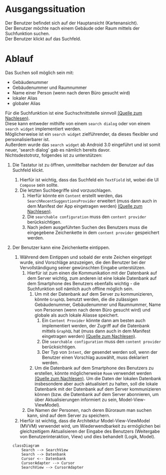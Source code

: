 # Ausgangssituation
Der Benutzer befindet sich auf der Hauptansicht (Kartenansicht).  
Der Benutzer möchte nach einem Gebäude oder Raum mittels der Suchfunktion suchen.  
Der Benutzer klickt auf das Suchfeld.

# Ablauf

Das Suchen soll möglich sein mit: 
- Gebäudenummer
- Gebäudenummer und Raumnummer
- Name einer Person (wenn nach deren Büro gesucht wird)
- lokaler Alias
- globaler Alias

Für die Suchfunktion ist eine Suchschnittstelle sinnvoll [(Quelle zum Nachlesen)](#https://developer.android.com/guide/topics/search/search-dialog).  
Diese kann entweder mithilfe von einem `search dialog` oder von einem `search widget` implementiert werden.  
Möglicherweise ist ein `search widget` zielführender, da dieses flexibler und personalisierbarer ist.  
Außerdem wurde das `search widget` ab Android 3.0 eingeführt und ist somit neuer, 'search dialog' gab es nämlich bereits davor.  
Nichtsdestotrotz, folgendes ist zu unterstützen:
1. Die Tastatur ist zu öffnen, unmittelbar nachdem der Benutzer auf das Suchfeld klickt.
    1. Hierfür ist wichtig, dass das Suchfeld ein `TextField` ist, wobei die UI `Compose` sein sollte.
    1. Die letzten Suchbegriffe sind vorzuschlagen.
        1. Hierfür könnte ein `Content` erstellt werden, das `SearchRecentSuggestionsProvider` erweitert (muss dann auch in dem Manifest der App eingetragen werden) [(Quelle zum Nachlesen)](#https://developer.android.com/guide/topics/search/adding-recent-query-suggestions).
        1. Die `searchable configuration` muss den `content provider` berücksichtigen.
        1. Nach jedem ausgeführten Suchen des Benutzers muss die eingegebene Zeichenkette in dem `content provider` gespeichert werden.
1. Der Benutzer kann eine Zeichenkette eintippen.
    1. Während dem Eintippen und sobald der erste Zeichen eingetippt wurde, sind Vorschläge anzuzeigen, die den Benutzer bei der Vervollständigung seiner gewünschten Eingabe unterstützen.
        1. Hierfür ist zum einen die Kommunikation mit der Datenbank auf dem Server wichtig, zum anderen ist eine lokale Datenbank auf dem Smartphone des Benutzers ebenfalls wichtig - die Suchfunktion soll nämlich auch offline möglich sein.
            1. Um mit der Datenbank auf dem Server zu kommunizieren, könnte `GraphQL` benutzt werden, die die zulässigen Gebäudenummer, Gebäudenummer und Raumnummer, Name von Personen (wenn nach deren Büro gesucht wird) und globale als auch lokale Aliasse speichert.
                1. Ein `Content Provider` könnte dann am besten auch implementiert werden, der Zugriff auf die Datenbank mittels `GraphQL` hat (muss dann auch in dem Manifest eingetragen werden) [(Quelle zum Nachlesen)](#https://developer.android.com/guide/topics/search/adding-custom-suggestions).
                1. Die `searchable configuration` muss den `content provider` berücksichtigen.
                1. Der Typ von `Intent`, der gesendet werden soll, wenn der Benutzer einen Vorschlag auswählt, muss deklariert werden.
            1. Um die Datenbank auf dem Smartphone des Benutzers zu erstellen, könnte möglicherweise `Room` verwendet werden [(Quelle zum Nachlesen)](#https://developer.android.com/training/data-storage/room). Um die Daten der lokalen Datenbank insbesondere aber auch aktualisiert zu halten, soll die lokale Datenbank mit der Datenbank auf dem Server kommunizieren können (bzw. die Datenbank auf dem Server abonnieren, um über Aktualisierungen informiert zu sein, Model-View-ViewModel).
        1. Die Namen der Personen, nach deren Büroraum man suchen kann, sind auf dem Server zu speichern.
    1. Hierfür ist wichtig, dass die Architektur Model-View-ViewModel (MVVM) verwendet wird, um Wiederwendbarkeit zu ermöglichen bei gleichzeitigem Aktualisieren der Eingabe des Benutzers (Weitergabe von Benutzerinteraktion, View) und dies behandelt (Logik, Model).



    ```mermaid
    classDiagram
        Search --> SearchView
        Search --> Datenbank
        Cursor <-- Datenbank
        CursorAdapter --> Cursor
        SearchView --> CursorAdapter
    ```